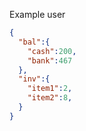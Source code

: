 Example user 
```json
{
  "bal":{
    "cash":200,
    "bank":467
  },
  "inv":{
    "item1":2,
    "item2":8,
  }
}
```
